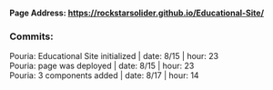 #### Page Address: https://rockstarsolider.github.io/Educational-Site/

### Commits:

Pouria: Educational Site initialized | date: 8/15 | hour: 23 <br/>
Pouria: page was deployed | date: 8/15 | hour: 23 <br/>
Pouria: 3 components added | date: 8/17 | hour: 14 <br/>